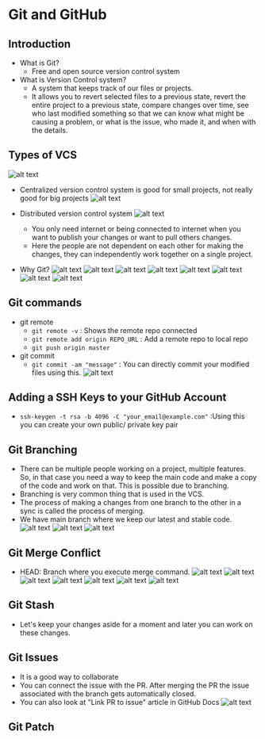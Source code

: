# Git and GitHub

## Introduction
- What is Git?
    - Free and open source version control system
- What is Version Control system?
    - A system that keeps track of our files or projects.
    - It allows you to revert selected files to a previous state, revert the entire project to a previous state, compare changes over time, see who last modified something so that we can know what might be causing a problem, or what is the issue, who made it, and when with the details.

## Types of VCS
![alt text](Git-img/image.png)
- Centralized version control system is good for small projects, not really good for big projects
![alt text](Git-img/image-1.png)

- Distributed version control system
![alt text](Git-img/image-2.png)
    - You only need internet or being connected to internet when you want to publish your changes or want to pull others changes.
    - Here the people are not dependent on each other for making the changes, they can independently work together on a single project.

- Why Git?
![alt text](Git-img/image-3.png)
![alt text](Git-img/image-4.png)
![alt text](Git-img/image-5.png)
![alt text](Git-img/image-6.png)
![alt text](Git-img/image-7.png)
![alt text](Git-img/image-8.png)
![alt text](Git-img/image-9.png)
![alt text](Git-img/image-10.png)


## Git commands
- git remote
    - `git remote -v` : Shows the remote repo connected
    - `git remote add origin REPO_URL` : Add a remote repo to local repo
    - `git push origin master`
- git commit
    - `git commit -am "message"` : You can directly commit your modified files using this.
![alt text](Git-img/image-21.png)

## Adding a SSH Keys to your GitHub Account
- `ssh-keygen -t rsa -b 4096 -C "your_email@example.com"` :Using this you can create your own public/ private key pair 

## Git Branching
- There can be multiple people working on a project, multiple features. So, in that case you need a way to keep the main code and make a copy of the code and work on that. This is possible due to branching.
- Branching is very common thing that is used in the VCS.
- The process of making a changes from one branch to the other in a sync is called the process of merging.
- We have main branch where we keep our latest and stable code.
![alt text](Git-img/image-11.png)
![alt text](Git-img/image-12.png)
![alt text](Git-img/image-13.png)

## Git Merge Conflict
- HEAD: Branch where you execute merge command.
![alt text](Git-img/image-14.png)
![alt text](Git-img/image-15.png)
![alt text](Git-img/image-16.png)
![alt text](Git-img/image-17.png)
![alt text](Git-img/image-18.png)
![alt text](Git-img/image-19.png)
![alt text](Git-img/image-20.png)

## Git Stash
- Let's keep your changes aside for a moment and later you can work on these changes.

## Git Issues
- It is a good way to collaborate
- You can connect the issue with the PR. After merging the PR the issue associated with the branch gets automatically closed.
- You can also look at "Link PR to issue" article in GitHub Docs
![alt text](Git-img/image-22.png)

## Git Patch